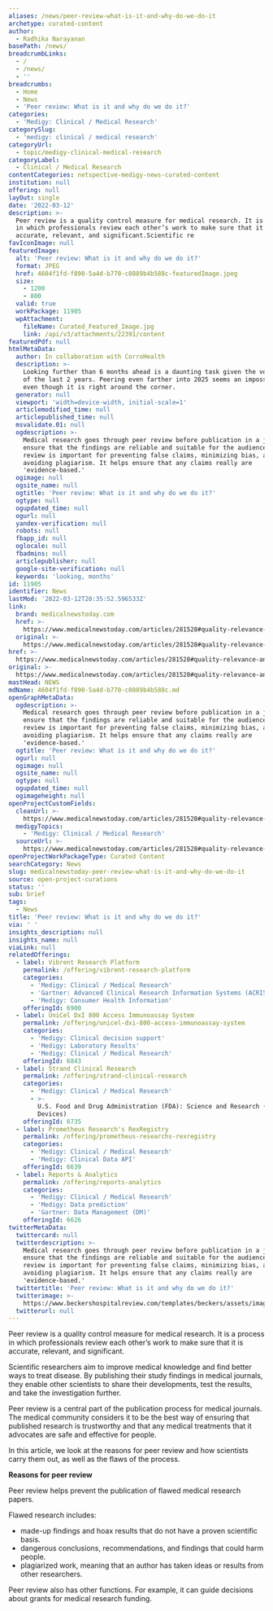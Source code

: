 ```yaml
---
aliases: /news/peer-review-what-is-it-and-why-do-we-do-it
archetype: curated-content
author:
  - Radhika Narayanan
basePath: /news/
breadcrumbLinks:
  - /
  - /news/
  - ''
breadcrumbs:
  - Home
  - News
  - 'Peer review: What is it and why do we do it?'
categories:
  - 'Medigy: Clinical / Medical Research'
categorySlug:
  - 'medigy: clinical / medical research'
categoryUrl:
  - topic/medigy-clinical-medical-research
categoryLabel:
  - Clinical / Medical Research
contentCategories: netspective-medigy-news-curated-content
institution: null
offering: null
layOut: single
date: '2022-03-12'
description: >-
  Peer review is a quality control measure for medical research. It is a process
  in which professionals review each other’s work to make sure that it is
  accurate, relevant, and significant.Scientific re
favIconImage: null
featuredImage:
  alt: 'Peer review: What is it and why do we do it?'
  format: JPEG
  href: 4604f1fd-f890-5a4d-b770-c0889b4b588c-featuredImage.jpeg
  size:
    - 1200
    - 800
  valid: true
  workPackage: 11905
  wpAttachment:
    fileName: Curated_Featured_Image.jpg
    link: /api/v3/attachments/22391/content
featuredPdf: null
htmlMetaData:
  author: In collaboration with CorroHealth
  description: >-
    Looking further than 6 months ahead is a daunting task given the volatility
    of the last 2 years. Peering even farther into 2025 seems an impossibility
    even though it is right around the corner.
  generator: null
  viewport: 'width=device-width, initial-scale=1'
  articlemodified_time: null
  articlepublished_time: null
  msvalidate.01: null
  ogdescription: >-
    Medical research goes through peer review before publication in a journal to
    ensure that the findings are reliable and suitable for the audience. Peer
    review is important for preventing false claims, minimizing bias, and
    avoiding plagiarism. It helps ensure that any claims really are
    'evidence-based.' 
  ogimage: null
  ogsite_name: null
  ogtitle: 'Peer review: What is it and why do we do it?'
  ogtype: null
  ogupdated_time: null
  ogurl: null
  yandex-verification: null
  robots: null
  fbapp_id: null
  oglocale: null
  fbadmins: null
  articlepublisher: null
  google-site-verification: null
  keywords: 'looking, months'
id: 11905
identifier: News
lastMod: '2022-03-12T20:35:52.596533Z'
link:
  brand: medicalnewstoday.com
  href: >-
    https://www.medicalnewstoday.com/articles/281528#quality-relevance-and-importance
  original: >-
    https://www.medicalnewstoday.com/articles/281528#quality-relevance-and-importance
href: >-
  https://www.medicalnewstoday.com/articles/281528#quality-relevance-and-importance
original: >-
  https://www.medicalnewstoday.com/articles/281528#quality-relevance-and-importance
mastHead: NEWS
mdName: 4604f1fd-f890-5a4d-b770-c0889b4b588c.md
openGraphMetaData:
  ogdescription: >-
    Medical research goes through peer review before publication in a journal to
    ensure that the findings are reliable and suitable for the audience. Peer
    review is important for preventing false claims, minimizing bias, and
    avoiding plagiarism. It helps ensure that any claims really are
    'evidence-based.' 
  ogtitle: 'Peer review: What is it and why do we do it?'
  ogurl: null
  ogimage: null
  ogsite_name: null
  ogtype: null
  ogupdated_time: null
  ogimageheight: null
openProjectCustomFields:
  cleanUrl: >-
    https://www.medicalnewstoday.com/articles/281528#quality-relevance-and-importance
  medigyTopics:
    - 'Medigy: Clinical / Medical Research'
  sourceUrl: >-
    https://www.medicalnewstoday.com/articles/281528#quality-relevance-and-importance
openProjectWorkPackageType: Curated Content
searchCategory: News
slug: medicalnewstoday-peer-review-what-is-it-and-why-do-we-do-it
source: open-project-curations
status: ''
sub: brief
tags:
  - News
title: 'Peer review: What is it and why do we do it?'
via: ' '
insights_description: null
insights_name: null
viaLink: null
relatedOfferings:
  - label: Vibrent Research Platform
    permalink: /offering/vibrent-research-platform
    categories:
      - 'Medigy: Clinical / Medical Research'
      - 'Gartner: Advanced Clinical Research Information Systems (ACRIS)'
      - 'Medigy: Consumer Health Information'
    offeringId: 6900
  - label: UniCel DxI 800 Access Immunoassay System
    permalink: /offering/unicel-dxi-800-access-immunoassay-system
    categories:
      - 'Medigy: Clinical decision support'
      - 'Medigy: Laboratory Results'
      - 'Medigy: Clinical / Medical Research'
    offeringId: 6843
  - label: Strand Clinical Research
    permalink: /offering/strand-clinical-research
    categories:
      - 'Medigy: Clinical / Medical Research'
      - >-
        U.S. Food and Drug Administration (FDA): Science and Research (Medical
        Devices)
    offeringId: 6735
  - label: Prometheus Research's RexRegistry
    permalink: /offering/prometheus-researchs-rexregistry
    categories:
      - 'Medigy: Clinical / Medical Research'
      - 'Medigy: Clinical Data API'
    offeringId: 6639
  - label: Reports & Analytics
    permalink: /offering/reports-analytics
    categories:
      - 'Medigy: Clinical / Medical Research'
      - 'Medigy: Data prediction'
      - 'Gartner: Data Management (DM)'
    offeringId: 6626
twitterMetaData:
  twittercard: null
  twitterdescription: >-
    Medical research goes through peer review before publication in a journal to
    ensure that the findings are reliable and suitable for the audience. Peer
    review is important for preventing false claims, minimizing bias, and
    avoiding plagiarism. It helps ensure that any claims really are
    'evidence-based.' 
  twittertitle: 'Peer review: What is it and why do we do it?'
  twitterimage: >-
    https://www.beckershospitalreview.com/templates/beckers/assets/images/bhr-og-image.png
  twitterurl: null
---
```

<p>Peer review is a quality control measure for medical research. It is a process in which professionals review each other’s work to make sure that it is accurate, relevant, and significant.</p><p>Scientific researchers aim to improve medical knowledge and find better ways to treat disease. By publishing their study findings in medical journals, they enable other scientists to share their developments, test the results, and take the investigation further.</p><p>Peer review is a central part of the publication process for medical journals. The medical community considers it to be the best way of ensuring that published research is trustworthy and that any medical treatments that it advocates are safe and effective for people.</p><p>In this article, we look at the reasons for peer review and how scientists carry them out, as well as the flaws of the process.</p><p><strong>Reasons for peer review</strong></p><p>Peer review helps prevent the publication of flawed medical research papers.</p><p>Flawed research includes:</p><ul><li>made-up findings and hoax results that do not have a proven scientific basis.</li><li>dangerous conclusions, recommendations, and findings that could harm people.</li><li>plagiarized work, meaning that an author has taken ideas or results from other researchers.</li></ul><p>Peer review also has other functions. For example, it can guide decisions about grants for medical research funding.<br>&nbsp;</p>